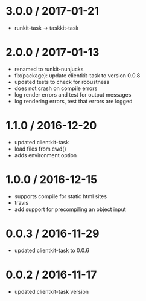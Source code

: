 
3.0.0 / 2017-01-21
==================

  * runkit-task -> taskkit-task

2.0.0 / 2017-01-13
==================

  * renamed to runkit-nunjucks
  * fix(package): update clientkit-task to version 0.0.8
  * updated tests to check for robustness
  * does not crash on compile errors
  * log render errors and test for output messages
  * log rendering errors, test that errors are logged

1.1.0 / 2016-12-20
==================

  * updated clientkit-task
  * load files from cwd()
  * adds environment option

1.0.0 / 2016-12-15
==================

  * supports compile for static html sites
  * travis
  * add support for precompiling an object input

0.0.3 / 2016-11-29
==================

  * updated clientkit-task to 0.0.6

0.0.2 / 2016-11-17
==================

  * updated clientkit-task version
